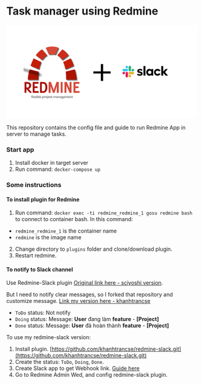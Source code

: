 # Task manager using Redmine

![Redmine-Slack](./docs/redmine-slack.png)

This repository contains the config file and guide to run Redmine App in server to manage tasks.

### Start app

1. Install docker in target server
2. Run command: ```docker-compose up```

### Some instructions

#### To install plugin for Redmine

1. Run command: ```docker exec -ti redmine_redmine_1 gosu redmine bash``` to connect to container bash. In this command: 
- `redmine_redmine_1` is the container name
- `redmine` is the image name

2. Change directory to `plugins` folder and clone/download plugin.
3. Restart redmine.

#### To notify to Slack channel

Use Redmine-Slack plugin [Original link here - sciyoshi version](https://github.com/sciyoshi/redmine-slack.git).

But I need to notify clear messages, so I forked that repository and customize message. [Link my version here - khanhtrancse](https://github.com/khanhtrancse/redmine-slack.git)
- `ToDo` status: Not notify
- `Doing` status: Message: **User** đang làm **feature** - **[Project]**
- `Done` status: Message: **User** đã hoàn thành **feature** - **[Project]**

To use my redmine-slack version:
1. Install plugin. [https://github.com/khanhtrancse/redmine-slack.git](https://github.com/khanhtrancse/redmine-slack.git)
2. Create the status: `ToDo`, `Doing`, `Done`.
3. Create Slack app to get Webhook link. [Guide here](https://api.slack.com/messaging/webhooks)
4. Go to Redmine Admin Wed, and config redmine-slack plugin.